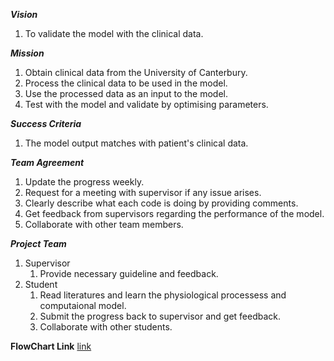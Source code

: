 **_Vision_**
1.  To validate the model with the clinical data.

**_Mission_**
1.  Obtain clinical data from the University of Canterbury.
2.  Process the clinical data to be used in the model.
3.  Use the processed data as an input to the model.
4.  Test with the model and validate by optimising parameters.

**_Success Criteria_**
1.  The model output matches with patient's clinical data.

**_Team Agreement_**
1.  Update the progress weekly.
2.  Request for a meeting with supervisor if any issue arises.
3.  Clearly describe what each code is doing by providing comments.
4.  Get feedback from supervisors regarding the performance of the model.
5.  Collaborate with other team members.

**_Project Team_**
1.  Supervisor
    1.  Provide necessary guideline and feedback.
2.  Student
    1.  Read literatures and learn the physiological processess and computaional model.
    2.  Submit the progress back to supervisor and get feedback.
    3.  Collaborate with other students.

**FlowChart Link**
[link](https://github.com/zwin557/dssr2017ABI-zwin557/blob/master/Zay_FlowChart.png)
